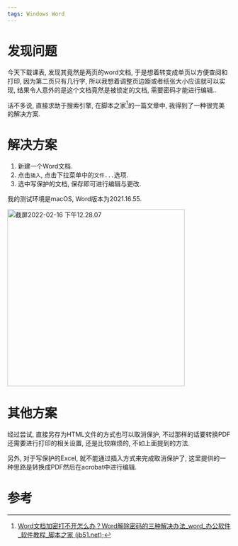 ```yaml
---
tags: Windows Word
---
```




#  发现问题



今天下载课表, 发现其竟然是两页的word文档, 于是想着转变成单页以方便查阅和打印, 因为第二页只有几行字, 所以我想着调整页边距或者纸张大小应该就可以实现, 结果令人意外的是这个文档竟然是被锁定的文档, 需要密码才能进行编辑.. 



话不多说, 直接求助于搜索引擎, 在脚本之家[^1]的一篇文章中, 我得到了一种很完美的解决方案. 



# 解决方案

1.   新建一个Word文档.
2.   点击`插入`, 点击下拉菜单中的`文件...`选项.
3.   选中写保护的文档, 保存即可进行编辑与更改.

我的测试环境是macOS, Word版本为2021.16.55. 

<img src="https://s2.loli.net/2022/02/16/zbasnQkEVRrZTjO.png" alt="截屏2022-02-16 下午12.28.07" width=400px />

# 其他方案

经过尝试, 直接另存为HTML文件的方式也可以取消保护, 不过那样的话要转换PDF还需要进行打印的相关设置, 还是比较麻烦的, 不如上面提到的方法. 

另外, 对于写保护的Excel, 就不能通过插入方式来完成取消保护了, 这里提供的一种思路是转换成PDF然后在acrobat中进行编辑.

# 参考

[^1]:[Word文档加密打不开怎么办？Word解除密码的三种解决办法_word_办公软件_软件教程_脚本之家 (jb51.net)](https://www.jb51.net/office/word/328147.html);
